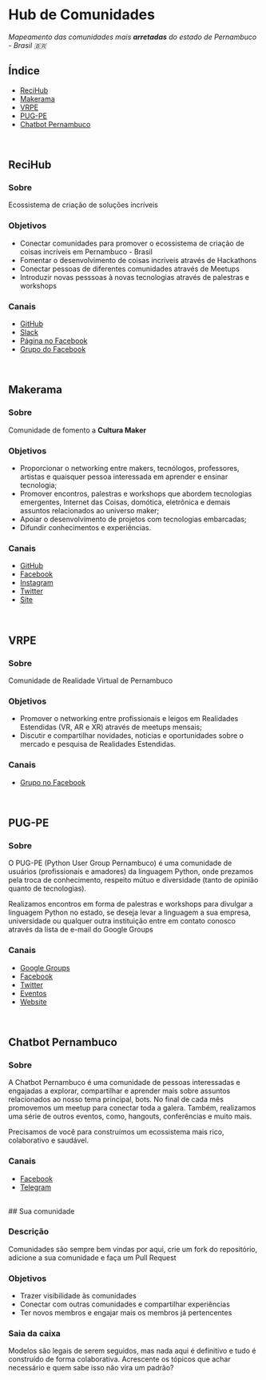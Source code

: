 # Hub de Comunidades

_Mapeamento das comunidades mais **arretadas** do estado de Pernambuco - Brasil :brazil:_

## Índice

- [ReciHub](https://github.com/ReciHub/Hub-de-Comunidades#recihub)
- [Makerama](https://github.com/ReciHub/Hub-de-Comunidades#makerama)
- [VRPE](https://github.com/ReciHub/Hub-de-Comunidades#vrpe)
- [PUG-PE](https://github.com/ReciHub/Hub-de-Comunidades#pug-pe)
- [Chatbot Pernambuco](https://github.com/ReciHub/Hub-de-Comunidades#chatbotpernambuco)
<br>

## ReciHub

### Sobre
Ecossistema de criação de soluções incríveis

### Objetivos
- Conectar comunidades para promover o ecossistema de criação de coisas incríveis em Pernambuco - Brasil
- Fomentar o desenvolvimento de coisas incríveis através de Hackathons
- Conectar pessoas de diferentes comunidades através de Meetups
- Introduzir novas pesssoas à novas tecnologias através de palestras e workshops

### Canais
- [GitHub](https://github.com/ReciHub/BoasVindas)
- [Slack](https://recihub.slack.com/join/shared_invite/enQtMjcxMDA3NDUzNTg3LTk5NzIzYmM2Y2QwMzQ5NGY5NDFmNmNlNzVkNzRjNTYwMTk3M2E0OWRkYzA1MmY1MjA2MThhZTUzNDVkZDBlMzU)
- [Página no Facebook](https://facebook.com/recihub/)
- [Grupo do Facebook](https://www.facebook.com/groups/153306045298627/)
<br>

## Makerama

### Sobre
Comunidade de fomento a **Cultura Maker**

### Objetivos
- Proporcionar o networking entre makers, tecnólogos, professores, artistas e quaisquer pessoa interessada em aprender e ensinar tecnologia;
- Promover encontros, palestras e workshops que abordem tecnologias emergentes, Internet das Coisas, domótica, eletrônica e demais assuntos relacionados ao universo maker;
- Apoiar o desenvolvimento de projetos com tecnologias embarcadas;
- Difundir conhecimentos e experiências.

### Canais
- [GitHub](https://github.com/Makerama)
- [Facebook](https://www.facebook.com/Makerama.br/)
- [Instagram](https://www.instagram.com/makerama.br/)
- [Twitter](https://twitter.com/makerama)
- [Site](http://makerama.com.br/)
<br>

## VRPE

### Sobre
Comunidade de Realidade Virtual de Pernambuco

### Objetivos
- Promover o networking entre profissionais e leigos em Realidades Estendidas (VR, AR e XR) através de meetups mensais;
- Discutir e compartilhar novidades, noticias e oportunidades sobre o mercado e pesquisa de Realidades Estendidas.

### Canais
- [Grupo no Facebook](https://www.facebook.com/groups/1377847215641302/)
<br>

## PUG-PE

### Sobre
O PUG-PE (Python User Group Pernambuco) é uma comunidade de usuários (profissionais e amadores) da linguagem Python, onde prezamos pela troca de conhecimento, respeito mútuo e diversidade (tanto de opinião quanto de tecnologias).

Realizamos encontros em forma de palestras e workshops para divulgar a linguagem Python no estado, se deseja levar a linguagem a sua empresa, universidade ou qualquer outra instituição entre em contato conosco através da lista de e-mail do Google Groups

### Canais
- [Google Groups](https://groups.google.com/forum/#!forum/pug-pe)
- [Facebook](https://www.facebook.com/pugpe)
- [Twitter](https://twitter.com/pugpe)
- [Eventos](http://www.pug.pe)
- [Website](http://pugpe.github.io)
<br>

## Chatbot Pernambuco

### Sobre
A Chatbot Pernambuco é uma comunidade de pessoas interessadas e engajadas a explorar, compartilhar e aprender mais sobre assuntos relacionados ao nosso tema principal, bots.
No final de cada mês promovemos um meetup para conectar toda a galera. Também, realizamos uma série de outros eventos, como, hangouts, conferências e muito mais.

Precisamos de você para construímos um ecossistema mais rico, colaborativo e saudável.

### Canais
- [Facebook](https://www.facebook.com/groups/247260785715123/?ref=br_rs)
- [Telegram](https://t.me/joinchat/A2nfP0NNXyU_ivF_TzD8DQ)

<br>
## Sua comunidade

### Descrição 
Comunidades são sempre bem vindas por aqui, crie um fork do repositório, adicione a sua comunidade e faça um Pull Request

### Objetivos
- Trazer visibilidade às comunidades
- Conectar com outras comunidades e compartilhar experiências
- Ter novos membros e engajar mais os membros já pertencentes

### Saia da caixa
Modelos são legais de serem seguidos, mas nada aqui é definitivo e tudo é construído de forma colaborativa. Acrescente os tópicos que achar necessário e quem sabe isso não vira um padrão?

